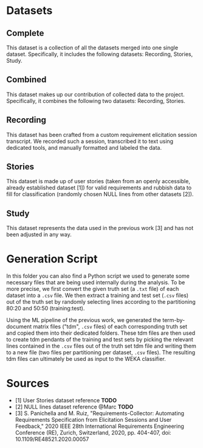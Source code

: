 # Datasets

## Complete
This dataset is a collection of all the datasets merged into one single dataset.
Specifically, it includes the following datasets: Recording, Stories, Study.

## Combined
This dataset makes up our contribution of collected data to the project.
Specifically, it combines the following two datasets: Recording, Stories.

## Recording
This dataset has been crafted from a custom requirement elicitation session transcript.
We recorded such a session, transcribed it to text using dedicated tools, and manually formatted and labeled the data.

## Stories
This dataset is made up of user stories (taken from an openly accessible, already established dataset [1]) for valid requirements and rubbish data to fill for classification (randomly chosen NULL lines from other datasets [2]).

## Study
This dataset represents the data used in the previous work [3] and has not been adjusted in any way.



# Generation Script
In this folder you can also find a Python script we used to generate some necessary files that are being used internally during the analysis.
To be more precise, we first convert the given truth set (a `.txt` file) of each dataset into a `.csv` file.
We then extract a training and test set (`.csv` files) out of the truth set by randomly selecting lines according to the partitioning 80:20 and 50:50 (training:test).


Using the ML pipeline of the previous work, we generated the term-by-document matrix files ("tdm", `.csv` files) of each corresponding truth set and copied them into their dedicated folders.
These tdm files are then used to create tdm pendants of the training and test sets by picking the relevant lines contained in the `.csv` files out of the truth set tdm file and writing them to a new file (two files per partitioning per dataset, `.csv` files).
The resulting tdm files can ultimately be used as input to the WEKA classifier.



# Sources
- [1] User Stories dataset reference **TODO**
- [2] NULL lines dataset reference @Marc **TODO**
- [3] S. Panichella and M. Ruiz, "Requirements-Collector: Automating Requirements Specification from Elicitation Sessions and User Feedback," 2020 IEEE 28th International Requirements Engineering Conference (RE), Zurich, Switzerland, 2020, pp. 404-407, doi: 10.1109/RE48521.2020.00057
